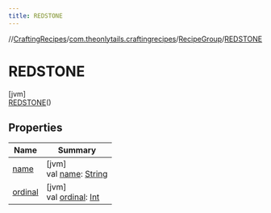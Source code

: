 ```yaml
---
title: REDSTONE
---
```

//[CraftingRecipes](../../../../index.html)/[com.theonlytails.craftingrecipes](../../index.html)/[RecipeGroup](../index.html)/[REDSTONE](index.html)



# REDSTONE



[jvm]\
[REDSTONE](index.html)()



## Properties


| Name | Summary |
|---|---|
| [name](name.html) | [jvm]<br>val [name](name.html): [String](https://kotlinlang.org/api/latest/jvm/stdlib/kotlin/-string/index.html) |
| [ordinal](ordinal.html) | [jvm]<br>val [ordinal](ordinal.html): [Int](https://kotlinlang.org/api/latest/jvm/stdlib/kotlin/-int/index.html) |

